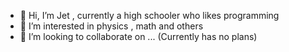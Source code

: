 - 👋 Hi, I’m Jet , currently a high schooler who likes programming
- 👀 I’m interested in physics , math and others
- 💞️ I’m looking to collaborate on ... (Currently has no plans)


<!---
DerpJ3t/DerpJ3t is a ✨ special ✨ repository because its `README.md` (this file) appears on your GitHub profile.
You can click the Preview link to take a look at your changes.
--->
